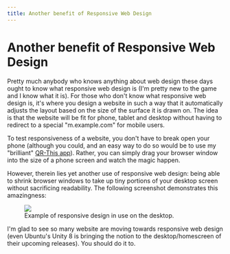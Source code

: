 ```yaml
---
title: Another benefit of Responsive Web Design
---
```

# Another benefit of Responsive Web Design

Pretty much anybody who knows anything about web design these days ought to know what responsive web design is (I'm pretty new to the game and I know what it is). For those who don't know what responsive web design is, it's where you design a website in such a way that it automatically adjusts the layout based on the size of the surface it is drawn on. The idea is that the website will be fit for phone, tablet and desktop without having to redirect to a special "m.example.com" for mobile users.

To test responsiveness of a website, you don't have to break open your phone (although you could, and an easy way to do so would be to use my "brilliant" [QR-This app](/blog/qr-that)). Rather, you can simply drag your browser window into the size of a phone screen and watch the magic happen.

However, therein lies yet another use of responsive web design: being able to shrink browser windows to take up tiny portions of your desktop screen without sacrificing readability. The following screenshot demonstrates this amazingness:

<figure class="figure">
  <img class="img-responsive p-centered" src="/blog-assets/responsive.png">
  <figcaption class="figure-caption text-center">
    Example of responsive design in use on the desktop.
  </figcaption>
</figure>

I'm glad to see so many website are moving towards responsive web design (even Ubuntu's Unity 8 is bringing the notion to the desktop/homescreen of their upcoming releases). You should do it to.

